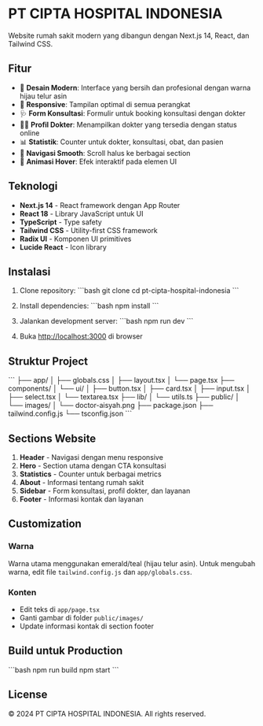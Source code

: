 # PT CIPTA HOSPITAL INDONESIA

Website rumah sakit modern yang dibangun dengan Next.js 14, React, dan Tailwind CSS.

## Fitur

- 🏥 **Desain Modern**: Interface yang bersih dan profesional dengan warna hijau telur asin
- 📱 **Responsive**: Tampilan optimal di semua perangkat
- 🩺 **Form Konsultasi**: Formulir untuk booking konsultasi dengan dokter
- 👨‍⚕️ **Profil Dokter**: Menampilkan dokter yang tersedia dengan status online
- 📊 **Statistik**: Counter untuk dokter, konsultasi, obat, dan pasien
- 🎯 **Navigasi Smooth**: Scroll halus ke berbagai section
- 🎨 **Animasi Hover**: Efek interaktif pada elemen UI

## Teknologi

- **Next.js 14** - React framework dengan App Router
- **React 18** - Library JavaScript untuk UI
- **TypeScript** - Type safety
- **Tailwind CSS** - Utility-first CSS framework
- **Radix UI** - Komponen UI primitives
- **Lucide React** - Icon library

## Instalasi

1. Clone repository:
\`\`\`bash
git clone <repository-url>
cd pt-cipta-hospital-indonesia
\`\`\`

2. Install dependencies:
\`\`\`bash
npm install
\`\`\`

3. Jalankan development server:
\`\`\`bash
npm run dev
\`\`\`

4. Buka [http://localhost:3000](http://localhost:3000) di browser

## Struktur Project

\`\`\`
├── app/
│   ├── globals.css
│   ├── layout.tsx
│   └── page.tsx
├── components/
│   └── ui/
│       ├── button.tsx
│       ├── card.tsx
│       ├── input.tsx
│       ├── select.tsx
│       └── textarea.tsx
├── lib/
│   └── utils.ts
├── public/
│   └── images/
│       └── doctor-aisyah.png
├── package.json
├── tailwind.config.js
└── tsconfig.json
\`\`\`

## Sections Website

1. **Header** - Navigasi dengan menu responsive
2. **Hero** - Section utama dengan CTA konsultasi
3. **Statistics** - Counter untuk berbagai metrics
4. **About** - Informasi tentang rumah sakit
5. **Sidebar** - Form konsultasi, profil dokter, dan layanan
6. **Footer** - Informasi kontak dan layanan

## Customization

### Warna
Warna utama menggunakan emerald/teal (hijau telur asin). Untuk mengubah warna, edit file `tailwind.config.js` dan `app/globals.css`.

### Konten
- Edit teks di `app/page.tsx`
- Ganti gambar di folder `public/images/`
- Update informasi kontak di section footer

## Build untuk Production

\`\`\`bash
npm run build
npm start
\`\`\`

## License

© 2024 PT CIPTA HOSPITAL INDONESIA. All rights reserved.
